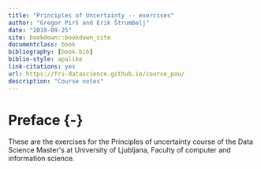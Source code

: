 ```yaml
--- 
title: "Principles of Uncertainty -- exercises"
author: "Gregor Pirš and Erik Štrumbelj"
date: "2019-09-25"
site: bookdown::bookdown_site
documentclass: book
bibliography: [book.bib]
biblio-style: apalike
link-citations: yes
url: https://fri-datascience.github.io/course_pou/
description: "Course notes"
---
```


# Preface {-}

These are the exercises for the Principles of uncertainty course of the Data Science Master's at University of Ljubljana, Faculty of computer and information science.
